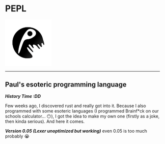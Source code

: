 <h1>PEPL</h1>
<img src="icon.svg" width="30%">
<hr>

<h2>Paul's esoteric programming language</h2>

***History Time :DD***

Few weeks ago, I discovered rust and really got into it. Because I also programmed with some esoteric languages (I programmed Brainf\*ck on our schools calculator... 😶), I got the idea to make my own one (firstly as a joke, then kinda serious). And here it comes.

***Version 0.05 (Lexer unoptimized but working)***
even 0.05 is too much probably 😭